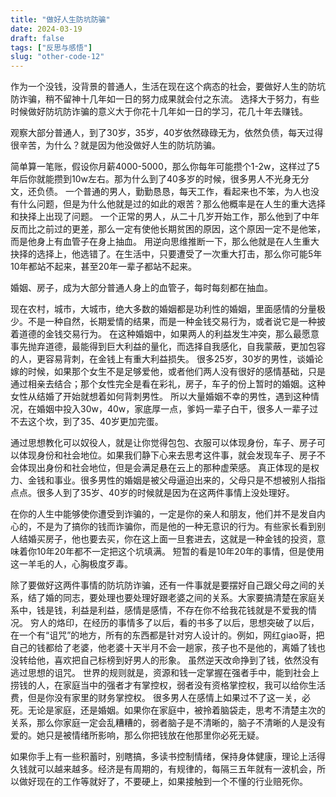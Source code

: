 ```yaml
---
title: "做好人生防坑防骗"
date: 2024-03-19
draft: false
tags: ["反思与感悟"]
slug: "other-code-12"
---
```


作为一个没钱，没背景的普通人，生活在现在这个病态的社会，要做好人生的防坑防诈骗，稍不留神十几年如一日的努力成果就会付之东流。
选择大于努力，有些时候做好防坑防诈骗的意义大于你花十几年如一日的学习，花几十年去赚钱。

观察大部分普通人，到了30岁，35岁，40岁依然碌碌无为，依然负债，每天过得很辛苦，为什么？就是因为他没做好人生的防坑防骗。

简单算一笔账，假设你月薪4000-5000，那么你每年可能攒个1-2w，这样过了5年后你就能攒到10w左右。那为什么到了40多岁的时候，很多男人不光身无分文，还负债。
一个普通的男人，勤勤恳恳，每天工作，看起来也不笨，为人也没有什么问题，但是为什么他就是过的如此的艰苦？那么他概率是在人生的重大选择和抉择上出现了问题。
一个正常的男人，从二十几岁开始工作，那么他到了中年反而比之前过的更差，那么一定有使他长期贫困的原因，这个原因一定不是他笨，而是他身上有血管子在身上抽血。
用逆向思维推断一下，那么他就是在人生重大抉择的选择上，他选错了。在生活中，只要遭受了一次重大打击，那么你可能5年10年都站不起来，甚至20年一辈子都站不起来。

婚姻、房子，成为大部分普通人身上的血管子，每时每刻都在抽血。

现在农村，城市，大城市，绝大多数的婚姻都是功利性的婚姻，里面感情的分量极少。不是一种自然，长期爱情的结果，而是一种金钱交易行为，或者说它是一种披着道德的金钱交易行为。
在这种婚姻中，如果两人的利益发生冲突，那么最愿意事先抛弃道德，最能得到巨大利益的量化，而选择自我感化，自我蒙蔽，更加包容的人，更容易背刺，在金钱上有重大利益损失。
很多25岁，30岁的男性，谈婚论嫁的时候，如果那个女生不是足够爱他，或者他们两人没有很好的感情基础，只是通过相亲去结合；那个女性完全是看在彩礼，房子，车子的份上暂时的婚姻。这种女性从结婚了开始就想着如何背刺男性。
所以大量婚姻不幸的男性，遇到这种情况，在婚姻中投入30w，40w，家底厚一点，爹妈一辈子白干，很多人一辈子过不去这个坎，到了35、40岁更加完蛋。

通过思想教化可以奴役人，就是让你觉得包包、衣服可以体现身份，车子、房子可以体现身份和社会地位。如果我们静下心来去思考这件事，就会发现车子、房子不会体现出身份和社会地位，但是会满足悬在云上的那种虚荣感。
真正体现的是权力、金钱和事业。很多男性的婚姻是被父母逼迫出来的，父母只是不想被别人指指点点。很多人到了35岁、40岁的时候就是因为在这两件事情上没处理好。

在你的人生中能够使你遭受到诈骗的，一定是你的亲人和朋友，他们并不是发自内心的，不是为了搞你的钱而诈骗你，而是他的一种无意识的行为。有些家长看到别人结婚买房子，他也要去买，你在这上面一旦套进去，这就是一种金钱的投资，意味着你10年20年都不一定把这个坑填满。
短暂的看是10年20年的事情，但是使用这一羊毛的人，心胸极度歹毒。

除了要做好这两件事情的防坑防诈骗，还有一件事就是要摆好自己跟父母之间的关系，结了婚的同志，要处理也要处理好跟老婆之间的关系。大家要搞清楚在家庭关系中，钱是钱，利益是利益，感情是感情，不存在你不给我花钱就是不爱我的情况。
穷人的烙印，在经历的事情多了以后，看的书多了以后，思想突破了以后，在一个有“诅咒”的地方，所有的东西都是针对穷人设计的。例如，网红giao哥，把自己的钱都给了老婆，他老婆十天半月不会一趟家，孩子也不是他的，离婚了钱也没转给他，喜欢把自己标榜到好男人的形象。 虽然逆天改命挣到了钱，依然没有逃过思想的诅咒。
世界的规则就是，资源和钱一定掌握在强者手中，能到社会上捞钱的人，在家庭当中的强者才有掌控权，弱者没有资格掌控权，我可以给你生活费，但是你没有家里的财务掌控权。
很多男人在感情上如果过不了这一关，必死。无论是家庭，还是婚姻。如果你在家庭中，被拎着脑袋走，思考不清楚主次的关系，那么你家庭一定会乱糟糟的，弱者脑子是不清晰的，脑子不清晰的人是没有爱的。她只是被情绪所影响，那么你把钱放在他那里你必死无疑。

如果你手上有一些积蓄时，别瞎搞，多读书控制情绪，保持身体健康，理论上活得久钱就可以越来越多。经济是有周期的，有规律的，每隔三五年就有一波机会，所以做好现在的工作等就好了，不要硬上，如果接触到一个不懂的行业赔死你。

